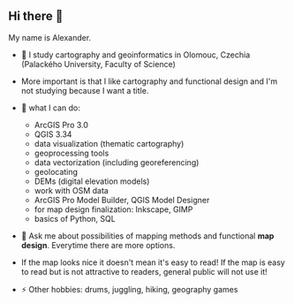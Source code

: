 ## Hi there 👋

<!--
**Salimgeo/Salimgeo** is a ✨ _special_ ✨ repository because its `README.md` (this file) appears on your GitHub profile.

Here are some ideas to get you started:

- 🔭 I’m currently working on ...
- 🌱 I’m currently learning ...
- 👯 I’m looking to collaborate on ...
- 🤔 I’m looking for help with ...
- 💬 Ask me about ...
- 📫 How to reach me: ...
- 😄 Pronouns: ...
- ⚡ Fun fact: ...
-->
My name is Alexander.
- 🏫 I study cartography and geoinformatics in Olomouc, Czechia (Palackého University, Faculty of Science)
- More important is that I like cartography and functional design and I'm not studying because I want a title.


- 🌱 what I can do:
  - ArcGIS Pro 3.0
  - QGIS 3.34
  - data visualization (thematic cartography)
  - geoprocessing tools
  - data vectorization (including georeferencing)
  - geolocating
  - DEMs (digital elevation models)
  - work with OSM data
  - ArcGIS Pro Model Builder, QGIS Model Designer
  - for map design finalization: Inkscape, GIMP
  - basics of Python, SQL
 
- 💬 Ask me about possibilities of mapping methods and functional **map design**. Everytime there are more options.
- If the map looks nice it doesn't mean it's easy to read! If the map is easy to read but is not attractive to readers, general public will not use it!

- ⚡ Other hobbies: drums, juggling, hiking, geography games
